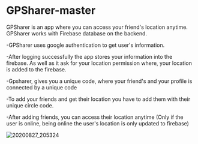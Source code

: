 # GPSharer-master

GPSharer is an app where you can access your friend's location anytime. GPSharer works with Firebase database on the backend.

 -GPSharer uses google authentication to get user's information.
 
 -After logging successfully the app stores your information into the firebase. As well as it ask for your location permission 
  where, your location is added to the firebase.
  
 -Gpsharer, gives you a unique code, where your friend's and your profile is connected by a unique code
 
 -To add your friends and get their location you have to add them with their unique circle code.
 
 -After adding friends, you can access their location anytime 
  (Only if the user is online, being online the user's location is only updated to firebase)

![20200827_205324](https://user-images.githubusercontent.com/65950830/91463887-8b281b80-e8a9-11ea-8509-04c2f967d5ac.jpg)

